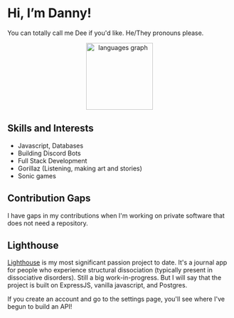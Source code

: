 # Hi, I’m Danny!
You can totally call me Dee if you'd like. He/They pronouns please.
<div align="center">
  <img src="https://github-readme-stats.vercel.app/api/top-langs?username=DannyLiehr&locale=en&hide_title=false&layout=compact&card_width=640&langs_count=8&theme=dracula&hide_border=true&order=2" height="150" alt="languages graph"  />
</div>

###

## Skills and Interests
* Javascript, Databases
* Building Discord Bots
* Full Stack Development
* Gorillaz (Listening, making art and stories)
* Sonic games

## Contribution Gaps
I have gaps in my contributions when I'm working on private software that does not need a repository.

## Lighthouse
[Lighthouse](https://www.writelighthouse.com) is my most significant passion project to date. 
It's a journal app for people who experience structural dissociation (typically present in dissociative disorders). Still a big work-in-progress. But I will say that the project is built on ExpressJS, vanilla javascript, and Postgres. 

If you create an account and go to the settings page, you'll see where I've begun to build an API!
